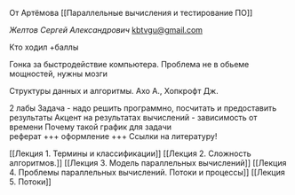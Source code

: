 От Артёмова [[Параллельные вычисления и тестирование ПО]]

*Желтов Сергей Александрович*
kbtvgu@gmail.com

Кто ходил +баллы

Гонка за быстродействие компьютера.
Проблема не в обьеме мощностей, нужны мозги

Структуры данных и алгоритмы. Ахо А., Хопкрофт Дж.

2 лабы
Задача - надо решить программно, посчитать и предоставить результаты
Акцент на результатах вычислений - зависимость от времени
Почему такой график для задачи
\
реферат
+++ оформление +++
Ссылки на литературу!

[[Лекция 1. Термины и классификации]]
[[Лекция 2. Сложность алгоритмов.]]
[[Лекция 3. Модель параллельных вычислений]]
[[Лекция 4. Проблемы параллельных вычислений. Потоки и процессы]]
[[Лекция 5. Потоки]]
